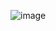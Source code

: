 ![image](https://github.com/ramirez0801/Traductores-II/assets/111304836/ca0275dd-f554-42ef-930f-a35374f35444)
